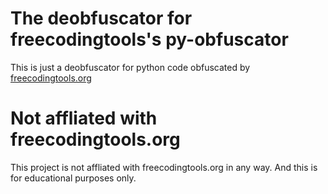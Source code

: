 # The deobfuscator for freecodingtools's py-obfuscator

This is just a deobfuscator for python code obfuscated by [freecodingtools.org](https://freecodingtools.org/py-obfuscator)

# Not affliated with freecodingtools.org

This project is not affliated with freecodingtools.org in any way. And this is for educational purposes only.
